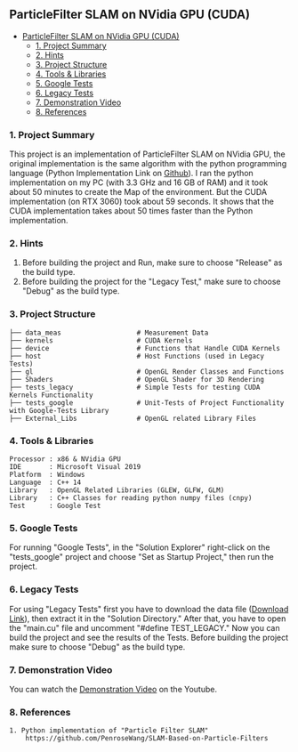 
## ParticleFilter SLAM on NVidia GPU (CUDA)

- [ParticleFilter SLAM on NVidia GPU (CUDA)](#particlefilter-slam-on-nvidia-gpu-cuda)
  - [1. Project Summary](#1-project-summary)
  - [2. Hints](#2-hints)
  - [3. Project Structure](#3-project-structure)
  - [4. Tools & Libraries](#4-tools--libraries)
  - [5. Google Tests](#5-google-tests)
  - [6. Legacy Tests](#6-legacy-tests)
  - [7. Demonstration Video](#7-demonstration-video)
  - [8. References](#8-references)




### 1. Project Summary

This project is an implementation of ParticleFilter SLAM on NVidia GPU, the original implementation is the same algorithm with the python programming language (Python Implementation Link on [Github](https://github.com/PenroseWang/SLAM-Based-on-Particle-Filters)). I ran the python implementation on my PC (with 3.3 GHz and 16 GB of RAM) and it took about 50 minutes to create the Map of the environment. But the CUDA implementation (on RTX 3060) took about 59 seconds. It shows that the CUDA implementation takes about 50 times faster than the Python implementation.
<br />

### 2. Hints
1. Before building the project and Run, make sure to choose "Release" as the build type.
2. Before building the project for the "Legacy Test," make sure to choose "Debug" as the build type.


### 3. Project Structure

	├── data_meas                   # Measurement Data
    ├── kernels                     # CUDA Kernels
    ├── device                      # Functions that Handle CUDA Kernels
	├── host                        # Host Functions (used in Legacy Tests)
	├── gl                          # OpenGL Render Classes and Functions
	├── Shaders                     # OpenGL Shader for 3D Rendering
	├── tests_legacy                # Simple Tests for testing CUDA Kernels Functionality
	├── tests_google                # Unit-Tests of Project Functionality with Google-Tests Library
	├── External_Libs               # OpenGL related Library Files


### 4. Tools & Libraries
~~~
Processor : x86 & NVidia GPU
IDE       : Microsoft Visual 2019
Platform  : Windows
Language  : C++ 14
Library   : OpenGL Related Libraries (GLEW, GLFW, GLM)
Library   : C++ Classes for reading python numpy files (cnpy)
Test      : Google Test
~~~

### 5. Google Tests
For running "Google Tests", in the "Solution Explorer" right-click on the "tests_google" project and choose "Set as Startup Project," then run the project.

### 6. Legacy Tests
For using "Legacy Tests" first you have to download the data file ([Download Link](https://drive.google.com/file/d/14LSzWpw70DIyk2ylUonQl43srUwkdQxE/view?usp=sharing)), then extract it in the "Solution Directory." After that, you have to open the "main.cu" file and uncomment "#define TEST_LEGACY." Now you can build the project and see the results of the Tests. Before building the project make sure to choose "Debug" as the build type.

### 7. Demonstration Video
You can watch the [Demonstration Video]() on the Youtube.

### 8. References
~~~
1. Python implementation of "Particle Filter SLAM"
    https://github.com/PenroseWang/SLAM-Based-on-Particle-Filters
~~~
